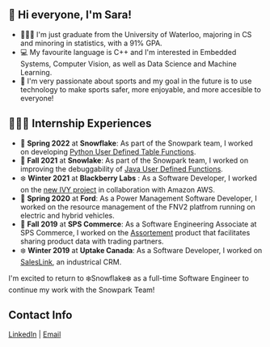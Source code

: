 ## 👋  Hi everyone, I'm Sara!
- 👩🏽‍🎓  I'm just graduate from the University of Waterloo, majoring in CS and minoring in statistics, with a 91% GPA.
- 💻  My favourite language is C++ and I'm interested in Embedded Systems, Computer Vision, as well as Data Science and Machine Learning.
- 🏀  I'm very passionate about sports and my goal in the future is to use technology to make sports safer, more enjoyable, and more accesible to everyone!

## 👩🏽‍💼 Internship Experiences 
- 🌸 **Spring 2022** at **Snowflake**: As part of the Snowpark team, I worked on developing [Python User Defined Table Functions](https://docs.snowflake.com/en/developer-guide/udf/python/udf-python-tabular-functions.html). 
- 🍁 **Fall 2021** at **Snowlake**: As part of the Snowpark team, I worked on improving the debuggability of [Java User Defined Functions](https://docs.snowflake.com/en/developer-guide/udf/java/udf-java-introduction.html). 
- ❄️ **Winter 2021** at **Blackberry Labs** : As a Software Developer, I worked on the [new IVY project](https://blackberry.qnx.com/en/aws) in collaboration with Amazon AWS.
- 🌸 **Spring 2020** at **Ford**: As a Power Management Software Developer, I worked on the resource management of the FNV2 platfrom running on electric and hybrid vehicles.
- 🍁 **Fall 2019** at **SPS Commerce**: As a Software Engineering Associate at SPS Commerce, I worked on the [Assortement](https://www.spscommerce.com/products/assortment/) product that facilitates sharing product data with trading partners.
- ❄️ **Winter 2019** at **Uptake Canada**: As a Software Developer, I worked on [SalesLink](https://www.uptake.com/dealer/sales-solutions#industrial-crm), an industrical CRM.

I'm excited to return to ❄️Snowflake❄️ as a full-time Software Engineer to continue my work with the Snowpark Team!  

## Contact Info 
[LinkedIn](https://www.linkedin.com/in/sara-abdelrahman-975950148/) | [Email](shhabdel@uwaterloo.ca)

<!---
shhabdel/shhabdel is a ✨ special ✨ repository because its `README.md` (this file) appears on your GitHub profile.
You can click the Preview link to take a look at your changes.
--->
